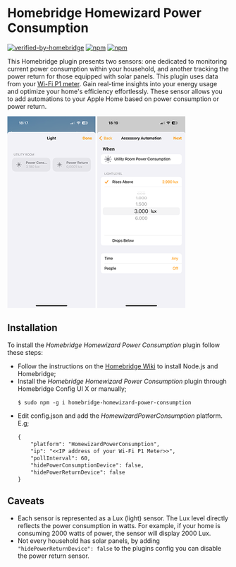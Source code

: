 # Homebridge Homewizard Power Consumption
[![verified-by-homebridge](https://badgen.net/badge/homebridge/verified/purple)](https://github.com/homebridge/homebridge/wiki/Verified-Plugins)
[![npm](https://img.shields.io/npm/dt/homebridge-homewizard-power-consumption.svg)](https://www.npmjs.com/package/homebridge-homewizard-power-consumption)
[![npm](https://img.shields.io/npm/v/homebridge-homewizard-power-consumption.svg)](https://www.npmjs.com/package/homebridge-homewizard-power-consumption)

This Homebridge plugin presents two sensors: one dedicated to monitoring current power consumption within your household, and another tracking the power return for those equipped with solar panels. This plugin uses data from your [Wi-Fi P1 meter](https://www.homewizard.com/). Gain real-time insights into your energy usage and optimize your home's efficiency effortlessly. These sensor allows you to add automations to your Apple Home based on power consumption or power return.

 ![Two sensors in Utility room](/assets/plugin-example.png) ![Automation example](/assets/automation-example.png)

## Installation
To install the *Homebridge Homewizard Power Consumption* plugin follow these steps:

- Follow the instructions on the [Homebridge Wiki](https://homebridge.io/how-to-install-homebridge) to install Node.js and Homebridge;
- Install the *Homebridge Homewizard Power Consumption* plugin through Homebridge Config UI X or manually;
  ```
  $ sudo npm -g i homebridge-homewizard-power-consumption
  ```
- Edit config.json and add the *HomewizardPowerConsumption* platform. E.g;
    ```
    {
        "platform": "HomewizardPowerConsumption",
        "ip": "<<IP address of your Wi-Fi P1 Meter>>",
        "pollInterval": 60,
        "hidePowerConsumptionDevice": false,
        "hidePowerReturnDevice": false
    }
    ```

## Caveats
- Each sensor is represented as a Lux (light) sensor. The Lux level directly reflects the power consumption in watts. For example, if your home is consuming 2000 watts of power, the sensor will display 2000 Lux.
- Not every household has solar panels, by adding `"hidePowerReturnDevice": false` to the plugins config you can disable the power return sensor.
